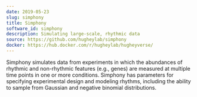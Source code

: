 ```yaml
---
date: 2019-05-23
slug: simphony
title: Simphony
software_id: simphony
description: Simulating large-scale, rhythmic data
source: https://github.com/hugheylab/simphony
docker: https://hub.docker.com/r/hugheylab/hugheyverse/
---
```


Simphony simulates data from experiments in which the abundances of rhythmic and non-rhythmic features (e.g., genes) are measured at multiple time points in one or more conditions. Simphony has parameters for specifying experimental design and modeling rhythms, including the ability to sample from Gaussian and negative binomial distributions.
